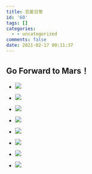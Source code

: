 ```yaml
---
title: 恋爱日常
id: '60'
tags: []
categories:
  - - uncategorized
comments: false
date: 2021-02-17 00:11:37
---
```


## Go Forward to Mars！

*   ![](https://tonialove.me/wp-content/uploads/2021/02/A92ED2CD-60E0-489C-87F4-E62DDF1E41AA-1024x682.jpeg)
    
*   ![](https://tonialove.me/wp-content/uploads/2021/02/7F4108CA-D85A-4CE6-962B-D2005CBE47A4-1024x768.jpeg)
    
*   ![](https://tonialove.me/wp-content/uploads/2021/02/F04E1BF8-0A81-48BA-8442-3EB42884DDCE-768x1024.jpeg)
    
*   ![](https://tonialove.me/wp-content/uploads/2021/02/157D4E37-EEB2-48C4-8CB6-DCD8452094B0-1024x682.jpeg)
    
*   ![](https://tonialove.me/wp-content/uploads/2021/02/21E08C39-DD27-43C4-AF5A-3F4624A8F99A-1024x570.jpeg)
    
*   ![](https://tonialove.me/wp-content/uploads/2021/02/62D8E4D8-EA58-468B-A560-28F83B76DE8F-682x1024.jpeg)
    
*   ![](https://tonialove.me/wp-content/uploads/2021/02/106F34E9-874C-487A-B303-0CC3CAAB4214-1024x883.jpeg)
    
*   ![](https://tonialove.me/wp-content/uploads/2021/02/C24087AE-44CA-4B4D-889A-6DB782EC1B5C-1024x682.jpeg)